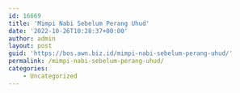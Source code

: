 ```yaml
---
id: 16669
title: 'Mimpi Nabi Sebelum Perang Uhud'
date: '2022-10-26T10:28:37+00:00'
author: admin
layout: post
guid: 'https://bos.awn.biz.id/mimpi-nabi-sebelum-perang-uhud/'
permalink: /mimpi-nabi-sebelum-perang-uhud/
categories:
    - Uncategorized
---
```


